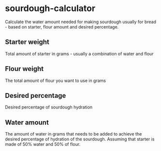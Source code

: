 # sourdough-calculator

Calculate the water amount needed for making sourdough usually for bread - based on starter, flour amount and desired percentage.

## Starter weight
Total amount of starter in grams - usually a combination of water and flour

## Flour weight
The total amount of flour you want to use in grams

## Desired percentage
Desired percentage of sourdough hydration

## Water amount
The amount of water in grams that needs to be added to achieve the desired percentage of hydration of the sourdough. Assuming that starter is made of 50% water and 50% of flour.